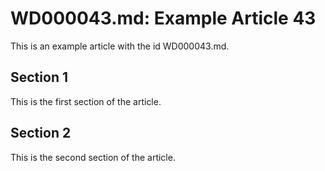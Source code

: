 # WD000043.md: Example Article 43

This is an example article with the id WD000043.md.
## Section 1

This is the first section of the article.
## Section 2

This is the second section of the article.
